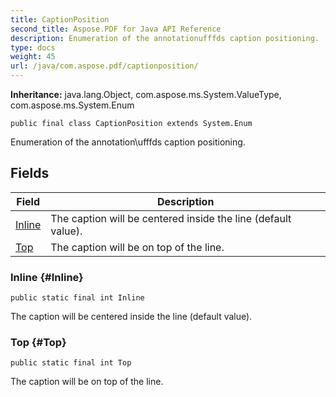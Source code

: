```yaml
---
title: CaptionPosition
second_title: Aspose.PDF for Java API Reference
description: Enumeration of the annotationufffds caption positioning.
type: docs
weight: 45
url: /java/com.aspose.pdf/captionposition/
---
```

**Inheritance:**
java.lang.Object, com.aspose.ms.System.ValueType, com.aspose.ms.System.Enum
```
public final class CaptionPosition extends System.Enum
```

Enumeration of the annotation\\ufffds caption positioning.
## Fields

| Field | Description |
| --- | --- |
| [Inline](#Inline) | The caption will be centered inside the line (default value). |
| [Top](#Top) | The caption will be on top of the line. |
### Inline {#Inline}
```
public static final int Inline
```


The caption will be centered inside the line (default value).

### Top {#Top}
```
public static final int Top
```


The caption will be on top of the line.


